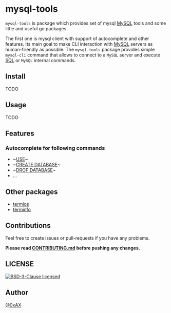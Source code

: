 # mysql-tools

`mysql-tools` is package which provides set of mysql [MySQL](https://www.mysql.com/) tools and some little and useful go packages.

The first one is mysql client with support of autocomplete and other features. Its main goal to make CLI interaction with [MySQL](https://www.mysql.com/) servers as human-friendly as possible. The `mysql-tools` package provides simple `mysql-cli` command that allows to connect to a `MySQL` server and execute [SQL](https://en.wikipedia.org/wiki/SQL) or `MySQL` internal commands.

## Install

TODO

## Usage

TODO

## Features

### Autocomplete for following commands

  * ~[USE](https://dev.mysql.com/doc/refman/5.7/en/use.html)~
  * ~[CREATE DATABASE](https://dev.mysql.com/doc/refman/5.7/en/create-database.html)~
  * ~[DROP DATABASE](https://dev.mysql.com/doc/refman/5.7/en/drop-database.html)~
  * ...

## Other packages

  * [termios](http://man7.org/linux/man-pages/man3/termios.3.html)
  * [terminfo](http://man7.org/linux/man-pages/man5/terminfo.5.html)

## Contributions

Feel free to create issues or pull-requests if you have any problems.

**Please read [CONTRIBUTING.md](https://github.com/0xAX/mysql-tools/blob/master/CONTRIBUTING.md) before pushing any changes.**

## LICENSE

[![BSD-3-Clause licensed](https://img.shields.io/badge/license-BSD-blue.svg)](https://raw.githubusercontent.com/0xAX/mysql-tools/master/LICENSE.md)

## Author

[@0xAX](https://twitter.com/0xAX)
